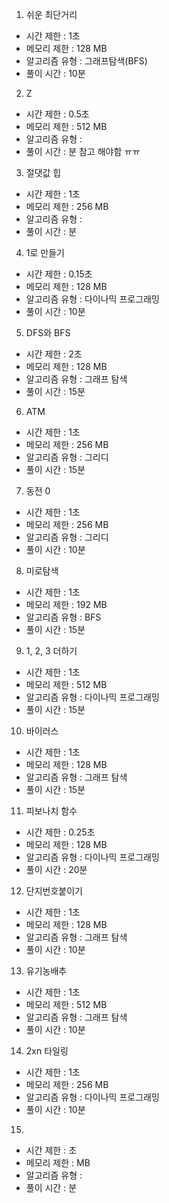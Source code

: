 1. 쉬운 최단거리
- 시간 제한 : 1초
- 메모리 제한 : 128 MB
- 알고리즘 유형 : 그래프탐색(BFS) 
- 풀이 시간 : 10분

2. Z
- 시간 제한 : 0.5초
- 메모리 제한 : 512 MB
- 알고리즘 유형 : 
- 풀이 시간 : 분
참고 해야함 ㅠㅠ

3. 절댓값 힙
- 시간 제한 : 1초
- 메모리 제한 : 256 MB
- 알고리즘 유형 : 
- 풀이 시간 : 분


4. 1로 만들기
- 시간 제한 : 0.15초
- 메모리 제한 : 128 MB
- 알고리즘 유형 : 다이나믹 프로그래밍
- 풀이 시간 : 10분

5. DFS와 BFS
- 시간 제한 : 2초
- 메모리 제한 : 128 MB
- 알고리즘 유형 : 그래프 탐색
- 풀이 시간 : 15분

6. ATM
- 시간 제한 : 1초
- 메모리 제한 : 256 MB
- 알고리즘 유형 : 그리디
- 풀이 시간 : 15분

7. 동전 0
- 시간 제한 : 1초
- 메모리 제한 : 256 MB
- 알고리즘 유형 : 그리디
- 풀이 시간 : 10분

8. 미로탐색
- 시간 제한 : 1초
- 메모리 제한 : 192 MB
- 알고리즘 유형 : BFS
- 풀이 시간 : 15분

9. 1, 2, 3 더하기
- 시간 제한 : 1초
- 메모리 제한 : 512 MB
- 알고리즘 유형 : 다이나믹 프로그래밍
- 풀이 시간 : 15분


10. 바이러스
- 시간 제한 : 1초
- 메모리 제한 : 128 MB
- 알고리즘 유형 : 그래프 탐색
- 풀이 시간 : 15분

11. 피보나치 함수
- 시간 제한 : 0.25초
- 메모리 제한 : 128 MB
- 알고리즘 유형 : 다이나믹 프로그래밍
- 풀이 시간 : 20분

12. 단지번호붙이기
- 시간 제한 : 1초
- 메모리 제한 : 128 MB
- 알고리즘 유형 : 그래프 탐색
- 풀이 시간 : 10분

13. 유기농배추
- 시간 제한 : 1초
- 메모리 제한 : 512 MB
- 알고리즘 유형 : 그래프 탐색
- 풀이 시간 : 10분

14. 2xn 타일링
- 시간 제한 : 1초
- 메모리 제한 : 256 MB
- 알고리즘 유형 : 다이나믹 프로그래밍 
- 풀이 시간 : 10분

15. 
- 시간 제한 : 초
- 메모리 제한 :  MB
- 알고리즘 유형 : 
- 풀이 시간 : 분